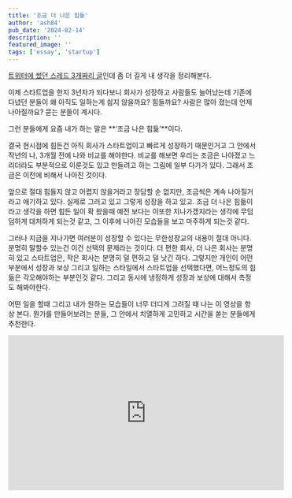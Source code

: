 ```yaml
---
title: '조금 더 나은 힘듦'
author: 'ash84'
pub_date: '2024-02-14'
description: ''
featured_image: ''
tags: ['essay', 'startup']
---
```


[트위터에 썼던 스레드 3개짜리 글](https://twitter.com/sh84ahn/status/1678819460466233344)인데 좀 더 길게 내 생각을 정리해본다.

이제 스타트업을 한지 3년차가 되다보니 회사가 성장하고 사람들도 늘어났는데 기존에 다녔던 분들이 왜 아직도 일하는게 쉽지 않을까요? 힘들까요? 사람은 많아 졌는데 언제 나아질까요? 묻는 분들이 계시다. 

그런 분들에게 요즘 내가 하는 말은 **‘조금 나은 힘듦’**이다.

결국 현시점에 힘든건 아직 회사가 스타트업이고 빠르게 성장하기 때문인거고 그 안에서 작년의 나, 3개월 전에 나와 비교를 해야한다. 비교를 해보면 우리는 조금은 나아졌고 느리더라도 부분적으로 이룬것도 있고 만들려고 하는 그림에 일부 다가가 있다. 그래서 조금은 이전에 비해서 나아진 것이다.

앞으로 절대 힘들지 않고 어렵지 않을거라고 장담할 순 없지만, 조금씩은 계속 나아질거라고 애기하고 있다. 실제로 그러고 있고 그렇게 성장을 하고 있고. 조금 더 나은 힘듦이라고 생각을 하면 힘든 일이 확 왔을때 예전 보다는 이또한 지나가겠지라는 생각에 무덤덤하게 대처하게 되는것 같고, 그 이후에 나아진 모습들을 보고 마주하게 되는것 같다. 

그러나 지금을 지나가면 여러분이 성장할 수 있다는 무한성장교의 내용이 절대 아니다. 분명히 말할수 있는건 이건 선택의 문제라는 것이다. 더 편한 회사, 더 나은 회사는 분명히 있고 스타트업은, 작은 회사는 분명히 덜 편하고 덜 낫긴 하다. 그렇지만 개인이 어떤 부분에서 성장과 보상 그리고 일하는 스타일에서 스타트업을 선택했다면, 어느정도의 힘듦은 각오해야하는 부분인것 같다. 그리고 동시에 냉정하게 성장과 보상에 대해서 측정도 해봐야한다.

어떤 일을 할때 그리고 내가 원하는 모습들이 너무 더디게 그려질 때 나는 이 영상을 항상 본다. 뭔가를 만들어보려는 분들, 그 안에서 치열하게 고민하고 시간을 쏟는 분들에게 추천한다.
<center>
<iframe width="560" height="315" src="https://www.youtube.com/embed/wVmUXst5BuA" title="YouTube video player" frameborder="0" allow="accelerometer; autoplay; clipboard-write; encrypted-media; gyroscope; picture-in-picture; web-share" allowfullscreen></iframe>
</center>

